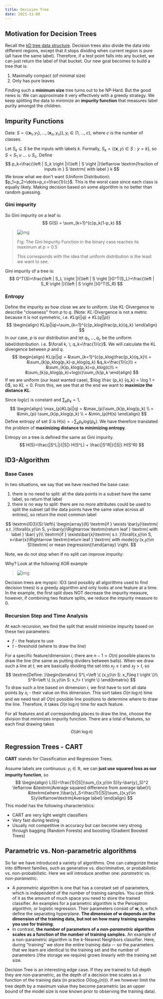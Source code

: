 ```yaml
---
title: Decision Tree
date: 2021-11-09
---
```


## Motivation for Decision Trees

Recall the [kD tree data structure](https://www.cs.cornell.edu/courses/cs4780/2021fa/lectures/lecturenote16.html). Decision trees also divide the data into different regions, except that it stops dividing when current region is pure (all have the same label). Therefore, if a test point falls into any bucket, we can just return the label of that bucket. Our new goal becomes to build a tree that is:

1.  Maximally compact (of minimal size)
1.  Only has pure leaves

Finding such a **minimum size** tree turns out to be NP-Hard. But the good news is: We can approximate it very effectively with a greedy strategy. We keep splitting the data to minimize an **impurity function** that measures label purity amongst the children.  

## Impurity Functions

Data: $S=\left\{ \left( \mathbf{x}_1,y_1 \right),\dots,\left(  \mathbf{x}_n,y_n \right) \right\}, y_i\in \left\{ 1,\dots,c \right\}$, where $c$ is the number of classes. 

Let $S_k\subseteq S$ be the inputs with labels $k$. Formally, $S_k=\left \{ \left ( \mathbf{x},y \right )\in S:y=k \right \}$, so $S=S_1\cup \dots \cup S_c$. Define
$$
p_k=\frac{\left | S_k \right |}{\left | S \right |}\leftarrow \textrm{fraction of inputs in } S \textrm{ with label } k
$$
We know what we don't want (Uniform Distribution): $p_1=p_2=\dots=p_c=\frac{1}{c}$. This is the worst case since each class is equally likely. Making decision based on some algorithm is no better than random guessing. 

### Gini impurity

So Gini impurity on a leaf is: 
$$
G(S) = \sum_{k=1}^{c}p_k(1-p_k)
$$


> ![img](https://www.cs.cornell.edu/courses/cs4780/2021fa/lectures/images/lec17/figure_3.png)
>
> Fig: The Gini Impurity Function in the binary case reaches its maximum at $p=0.5$
>
> This corresponds with the idea that uniform distribution is the least we want to see. 

Gini impurity of a tree is:
$$
G^T(S)=\frac{\left | S_L \right |}{\left | S \right |}G^T(S_L)+\frac{\left | S_R \right |}{\left | S \right |}G^T(S_R)
$$

### Entropy

Define the impurity as how close we are to uniform. Use $KL$-Divergence to describe "closeness" from $p$ to $q$. (Note: $KL$-Divergence is not a metric because it is not symmetric, i.e. $KL(p||q)\neq KL(q||p)$)
$$
\begin{align}
KL(p||q)=\sum_{k=1}^{c}p_klog\frac{p_k}{q_k}
\end{align}
$$
In our case, $p$ is our distribution and let $q_1,\dots,q_c$ be the uniform label/distribution. i.e. $\forall k, \; q_k=\frac{1}{c}$. We will calculate the KL divergence between $p$ and $q$. 
$$
\begin{align}
KL(p||q) 
= &\sum_{k=1}^{c}p_klog\frac{p_k}{q_k}\\
= &\sum_{k}p_klog(p_k)-p_klog(q_k) &q_k=\frac{1}{c}\\
= &\sum_{k}p_klog(p_k)+p_klog(c)\\
= &\sum_{k}p_klog(p_k)+log(c)\sum_{k}p_k
\end{align}
$$
If we are uniform (our least wanted case), $\log \frac {p_k} {q_k} = \log 1 = 0$, so $KL = 0$. From this, we see that at the end we want to **maximize the distance $KL$**. 

Since $log(c)$ is constant and $\sum_{k}p_k=1$, 
$$
\begin{align}
\max_{p}KL(p||q) 
= &\max_{p}\sum_{k}p_klog(p_k) \\
= &\min_{p}-\sum_{k}p_klog(p_k) \\
= &\min_{p}H(s)
\end{align}
$$
Define entropy of set $S$ is $H(s) = -\sum_{k}p_klog(p_k)$. We have therefore translated the problem of **maximizing distance to minimizing entropy**.

Entropy on a tree is defined the same as Gini impurity. 
$$
H(S)=\frac{|S^L|}{|S|} H(S^L) + \frac{|S^R|}{|S|} H(S^R)
$$


## ID3-Algorithm

### Base Cases

In two situations, we say that we have reached the base case:

1. there is no need to split: all the data points in a subset have the same label, so return that label
1. there is no way to split: there are no more attributes could be used to split the subset (all the data points have the same value across all entries), so return the most common label

$$
\textrm{ID3}(S):\left\{ \begin{array}{ll}
\textrm{if } \exists \bar{y}\textrm{ s.t. }\forall(x,y)\in S, y=\bar{y}\Rightarrow \textrm{return leaf } \textrm{ with label } \bar{ y}\\
\textrm{if } \exists\bar{x}\textrm{ s.t. }\forall(x,y)\in S, x=\bar{x}\Rightarrow \textrm{return leaf } \textrm{ with mode}(y:(x,y)\in S)\textrm{ or mean (regression)}\end{array} \right.
$$

Note, we do not stop when if no split can improve impurity:

Why? Look at the following XOR example

> ![img](https://www.cs.cornell.edu/courses/cs4780/2021fa/lectures/images/lec17/figure_4.png)

Decision trees are myopic: ID3 (and possibly all algorithms used to find decision trees) is a greedy algorithm and only looks at one feature at a time. In the example, the first split does NOT decrease the impurity measure, however, if combining two feature splits, we reduce the impurity measure to 0.

### Recursion Step and Time Analysis

At each recursion, we find the split that would minimize impurity based on these two parameters: 

- $f$ - the feature to use
- $t$ - threshold (where to draw the line)

For a specific feature/dimension $i$, there are $n-1 = O(n)$ possible places to draw the line (the same as putting dividers between balls). When we draw such a line at $t$, we are basically dividing the set into $x_f\le t$ and $x_f \gt t$, so
$$
\textrm{Define: }\begin{bmatrix}
S^L=\left \{ (x,y)\in S: x_f\leq t \right \}\\ 
S^R=\left \{ (x,y)\in S: x_f> t \right \}
\end{bmatrix}
$$
To draw such a line based on dimension $i$, we first have to sort all data points by $x_i$ - their value on this dimension. This sort takes $O(n\;\log n)$ time and we need test all $O(n)$ possible line positions to determine where to draw the line. Therefore, it takes $O(n\;\log n)$ time for each feature.

For all features and all corresponding places to draw the line, choose the division that minimizes impurity function. There are a total $d$ features, so each final drawing takes $$O(dn\;\log n)$$ 

## Regression Trees - CART

**CART** stands for Classification and Regression Trees. 

Assume labels are continuous: $y_i\in\mathbb{R}$, we can **just use squared loss as our impurity function**, so 
$$
\begin{align}
L(S)=\frac{1}{|S|}\sum_{(x,y)\in S}(y-\bar{y}_S)^2 \leftarrow &\textrm{Average squared difference from average label}\\
&\textrm{where }\bar{y}_S=\frac{1}{|S|}\sum_{(x,y)\in S}y\leftarrow\textrm{Average label}
\end{align}
$$
This model has the following characteristics: 

-  CART are very light weight classifiers
-  Very fast during testing
-  Usually not competitive in accuracy but can become very strong through bagging (Random Forests) and boosting (Gradient Boosted Trees)

## Parametric vs. Non-parametric algorithms

So far we have introduced a variety of algorithms. One can categorize these into different families, such as generative vs. discriminative, or probabilistic vs. non-probabilistic. Here we will introduce another one: *parametric* vs. *non-parametric*. 

- A *parametric* algorithm is one that has a constant set of parameters, which is independent of the number of training samples. You can think of it as the amount of much space you need to store the trained classifier.  An examples for a parametric algorithm is the Perceptron algorithm, or logistic regression. Their parameters consist of $\mathbf{w},b$, which define the separating hyperplane. **The dimension of $\mathbf{w}$ depends on the dimension of the training data, but not on how many training samples you use for training.** 
- In contrast, **the number of parameters of a *non-parametric* algorithm scales as a function of the number of training samples.** An example of a non-parametric algorithm is the $k$-Nearest Neighbors classifier. Here, during "training" we store the entire training data -- so the parameters that we learn are identical to the training set and the number of  parameters (/the storage we require) grows linearly with the training  set size. 

Decision Tree is an interesting edge case. If they are trained to full depth they are non-parametric, as the depth of a decision tree  scales as a function of the training data (in practice $O(\log_2(n))$). If we however limit the tree depth by a maximum value they become parametric (as an upper bound of the model size is now known prior to observing the training data).
